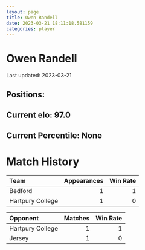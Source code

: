 ```yaml
---  
layout: page  
title: Owen Randell  
date: 2023-03-21 18:11:18.581159  
categories: player  
---
```

# Owen Randell


Last updated: 2023-03-21
## Positions: 

## Current elo: 97.0

## Current Percentile: None

# Match History


| Team             |   Appearances |   Win Rate |
|:-----------------|--------------:|-----------:|
| Bedford          |             1 |          1 |
| Hartpury College |             1 |          0 |

| Opponent         |   Matches |   Win Rate |
|:-----------------|----------:|-----------:|
| Hartpury College |         1 |          1 |
| Jersey           |         1 |          0 |
